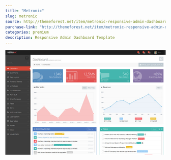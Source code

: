 ```yaml
---
title: "Metronic"
slug: metronic
source: http://themeforest.net/item/metronic-responsive-admin-dashboard-template/4021469?ref=IronSummitMedia
purchase-link: "http://themeforest.net/item/metronic-responsive-admin-dashboard-template/4021469?ref=IronSummitMedia"
categories: premium
description: Responsive Admin Dashboard Template
---
```


<img src="/assets/img/premium/metronic.jpg" class="img-responsive" alt="Metronic - Responsive Admin Dashboard Template ">